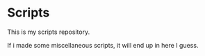 # Scripts

This is my scripts repository.

If i made some miscellaneous scripts, it will end up in here I guess.
